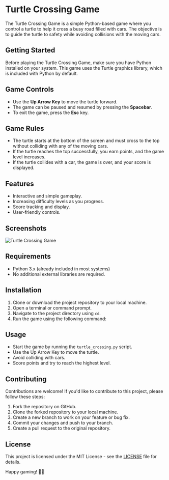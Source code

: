 # Turtle Crossing Game

The Turtle Crossing Game is a simple Python-based game where you control a turtle to help it cross a busy road filled with cars. The objective is to guide the turtle to safety while avoiding collisions with the moving cars.

## Getting Started

Before playing the Turtle Crossing Game, make sure you have Python installed on your system. This game uses the Turtle graphics library, which is included with Python by default.

## Game Controls

- Use the **Up Arrow Key** to move the turtle forward.
- The game can be paused and resumed by pressing the **Spacebar**.
- To exit the game, press the **Esc** key.

## Game Rules

- The turtle starts at the bottom of the screen and must cross to the top without colliding with any of the moving cars.
- If the turtle reaches the top successfully, you earn points, and the game level increases.
- If the turtle collides with a car, the game is over, and your score is displayed.

## Features

- Interactive and simple gameplay.
- Increasing difficulty levels as you progress.
- Score tracking and display.
- User-friendly controls.

## Screenshots

![Turtle Crossing Game](screenshot.png)

## Requirements

- Python 3.x (already included in most systems)
- No additional external libraries are required.

## Installation

1. Clone or download the project repository to your local machine.
2. Open a terminal or command prompt.
3. Navigate to the project directory using `cd`.
4. Run the game using the following command:


## Usage

- Start the game by running the `turtle_crossing.py` script.
- Use the Up Arrow Key to move the turtle.
- Avoid colliding with cars.
- Score points and try to reach the highest level.

## Contributing

Contributions are welcome! If you'd like to contribute to this project, please follow these steps:

1. Fork the repository on GitHub.
2. Clone the forked repository to your local machine.
3. Create a new branch to work on your feature or bug fix.
4. Commit your changes and push to your branch.
5. Create a pull request to the original repository.

## License

This project is licensed under the MIT License - see the [LICENSE](LICENSE) file for details.

Happy gaming! 🐢🚗
